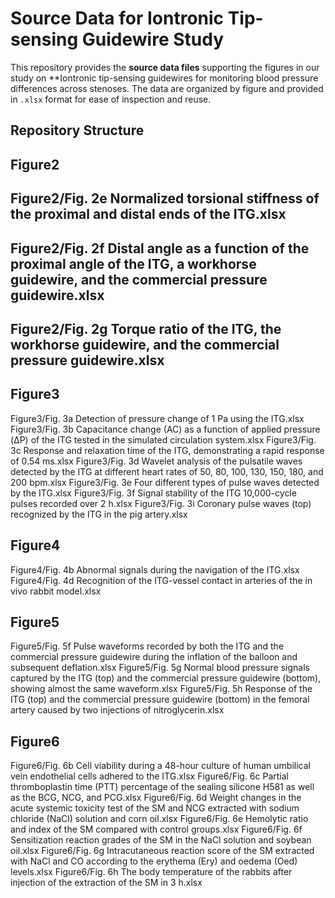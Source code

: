 # Source Data for Iontronic Tip-sensing Guidewire Study

This repository provides the **source data files** supporting the figures in our study on **Iontronic tip-sensing guidewires for monitoring blood pressure differences across stenoses. The data are organized by figure and provided in `.xlsx` format for ease of inspection and reuse.

## Repository Structure
## Figure2
## Figure2/Fig. 2e Normalized torsional stiffness of the proximal and distal ends of the ITG.xlsx
## Figure2/Fig. 2f Distal angle as a function of the proximal angle of the ITG, a workhorse guidewire, and the commercial pressure guidewire.xlsx
## Figure2/Fig. 2g Torque ratio of the ITG, the workhorse guidewire, and the commercial pressure guidewire.xlsx
## Figure3
Figure3/Fig. 3a Detection of pressure change of 1 Pa using the ITG.xlsx
Figure3/Fig. 3b Capacitance change (AC) as a function of applied pressure (ΔP) of the ITG tested in the simulated circulation system.xlsx
Figure3/Fig. 3c Response and relaxation time of the ITG, demonstrating a rapid response of 0.54 ms.xlsx
Figure3/Fig. 3d Wavelet analysis of the pulsatile waves detected by the ITG at different heart rates of 50, 80, 100, 130, 150, 180, and 200 bpm.xlsx
Figure3/Fig. 3e Four different types of pulse waves detected by the ITG.xlsx
Figure3/Fig. 3f Signal stability of the ITG 10,000-cycle pulses recorded over 2 h.xlsx
Figure3/Fig. 3i Coronary pulse waves (top) recognized by the ITG in the pig artery.xlsx
## Figure4
Figure4/Fig. 4b Abnormal signals during the navigation of the ITG.xlsx
Figure4/Fig. 4d Recognition of the ITG-vessel contact in arteries of the in vivo rabbit model.xlsx
## Figure5
Figure5/Fig. 5f Pulse waveforms recorded by both the ITG and the commercial pressure guidewire during the inflation of the balloon and subsequent deflation.xlsx
Figure5/Fig. 5g Normal blood pressure signals captured by the ITG (top) and the commercial pressure guidewire (bottom), showing almost the same waveform.xlsx
Figure5/Fig. 5h Response of the ITG (top) and the commercial pressure guidewire (bottom) in the femoral artery caused by two injections of nitroglycerin.xlsx
## Figure6
Figure6/Fig. 6b Cell viability during a 48-hour culture of human umbilical vein endothelial cells adhered to the ITG.xlsx
Figure6/Fig. 6c Partial thromboplastin time (PTT) percentage of the sealing silicone H581 as well as the BCG, NCG, and PCG.xlsx
Figure6/Fig. 6d Weight changes in the acute systemic toxicity test of the SM and NCG extracted with sodium chloride (NaCl) solution and corn oil.xlsx
Figure6/Fig. 6e Hemolytic ratio and index of the SM compared with control groups.xlsx
Figure6/Fig. 6f Sensitization reaction grades of the SM in the NaCl solution and soybean oil.xlsx
Figure6/Fig. 6g Intracutaneous reaction score of the SM extracted with NaCl and CO according to the erythema (Ery) and oedema (Oed) levels.xlsx
Figure6/Fig. 6h The body temperature of the rabbits after injection of the extraction of the SM in 3 h.xlsx
